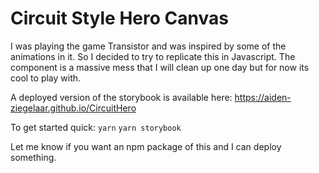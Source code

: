 # Circuit Style Hero Canvas

I was playing the game Transistor and was inspired by some of the animations in it. So I decided to try to replicate this in Javascript. The component is a massive mess that I will clean up one day but for now its cool to play with.

A deployed version of the storybook is available here:
https://aiden-ziegelaar.github.io/CircuitHero

To get started quick:
```yarn```
```yarn storybook```

Let me know if you want an npm package of this and I can deploy something.